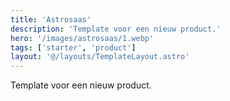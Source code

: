 ```yaml
---
title: 'Astrosaas'
description: 'Template voor een nieuw product.'
hero: '/images/astrosaas/1.webp'
tags: ['starter', 'product']
layout: '@/layouts/TemplateLayout.astro'
---
```


Template voor een nieuw product.
